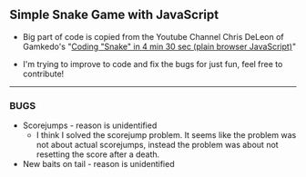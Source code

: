 ## Simple Snake Game with JavaScript

* Big part of code is copied from the Youtube Channel Chris DeLeon of Gamkedo's "[Coding "Snake" in 4 min 30 sec (plain browser JavaScript)](https://www.youtube.com/watch?v=xGmXxpIj6vs)"

* I'm trying to improve to code and fix the bugs for just fun, feel free to contribute!

---

### BUGS

* Scorejumps - reason is unidentified
    - I think I solved the scorejump problem. It seems like the problem was not about actual scorejumps, instead the problem was about not resetting the score after a death.
* New baits on tail - reason is unidentified 